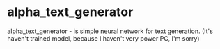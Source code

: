 # alpha_text_generator
alpha_text_generator - is simple neural network for text generation. (It's haven't trained model, because I haven't very power PC, I'm sorry)

